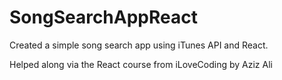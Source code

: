 # SongSearchAppReact
Created a simple song search app using iTunes API and React.

Helped along via the React course from iLoveCoding by Aziz Ali
